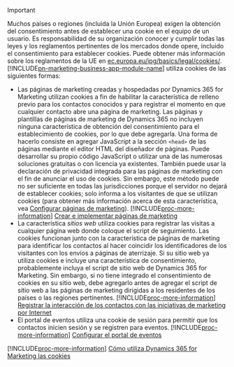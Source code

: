 > [!IMPORTANT]
> Muchos países o regiones (incluida la Unión Europea) exigen la obtención del consentimiento antes de establecer una cookie en el equipo de un usuario. Es responsabilidad de su organización conocer y cumplir todas las leyes y los reglamentos pertinentes de los mercados donde opere, incluido el consentimiento para establecer cookies. Puede obtener más información sobre los reglamentos de la UE en [ec.europa.eu/ipg/basics/legal/cookies/](http://ec.europa.eu/ipg/basics/legal/cookies/). [!INCLUDE[pn-marketing-business-app-module-name](../includes/pn-marketing-business-app-module-name.md)] utiliza cookies de las siguientes formas:
> - Las páginas de marketing creadas y hospedadas por Dynamics 365 for Marketing utilizan cookies a fin de habilitar la característica de relleno previo para los contactos conocidos y para registrar el momento en que cualquier contacto abre una página de marketing. Las páginas y plantillas de páginas de marketing de Dynamics 365 no incluyen ninguna característica de obtención del consentimiento para el establecimiento de cookies, por lo que debe agregarla. Una forma de hacerlo consiste en agregar JavaScript a la sección `<head>` de las páginas mediante el editor HTML del diseñador de páginas. Puede desarrollar su propio código JavaScript o utilizar una de las numerosas soluciones gratuitas o con licencia ya existentes. También puede usar la declaración de privacidad integrada para las páginas de marketing con el fin de anunciar el uso de cookies. Sin embargo, este método puede no ser suficiente en todas las jurisdicciones porque el servidor no dejará de establecer cookies; solo informa a los visitantes de que se utilizan cookies (para obtener más información acerca de esta característica, vea [Configurar páginas de marketing](../marketing/marketing-settings.md#config-mkt-pages)). [!INCLUDE[proc-more-information](../includes/proc-more-information.md)] [Crear e implementar páginas de marketing](../marketing/create-deploy-marketing-pages.md)
> - La característica _sitios web_ utiliza cookies para registrar las visitas a cualquier página web donde coloque el script de seguimiento. Las cookies funcionan junto con la característica de páginas de marketing para identificar los contactos al hacer coincidir los identificadores de los visitantes con los envíos a páginas de aterrizaje. Si su sitio web ya utiliza cookies e incluye una característica de consentimiento, probablemente incluya el script de sitio web de Dynamics 365 for Marketing. Sin embargo, si no tiene integrado el consentimiento de cookies en su sitio web, debe agregarlo antes de agregar el script de sitio web a las páginas de marketing dirigidas a los residentes de los países o las regiones pertinentes. [!INCLUDE[proc-more-information](../includes/proc-more-information.md)] [Registrar la interacción de los contactos con las iniciativas de marketing por Internet](../marketing/register-engagement.md)
> - El portal de eventos utiliza una cookie de sesión para permitir que los contactos inicien sesión y se registren para eventos. [!INCLUDE[proc-more-information](../includes/proc-more-information.md)] [Configurar el portal de eventos](../marketing/set-up-event-portal.md)
> 
> [!INCLUDE[proc-more-information](../includes/proc-more-information.md)] [Cómo utiliza Dynamics 365 for Marketing las cookies](../marketing/cookies.md)
